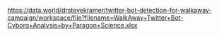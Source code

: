 https://data.world/drstevekramer/twitter-bot-detection-for-walkaway-campaign/workspace/file?filename=WalkAway+Twitter+Bot-Cyborg+Analysis+by+Paragon+Science.xlsx

